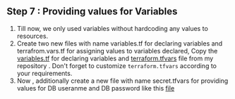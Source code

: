 ## Step 7 : Providing values for Variables

1. Till now, we only used variables without hardcoding any values to resources.
2. Create two new files with name variables.tf for declaring variables and terrafrom.vars.tf for assigning values to variables declared, Copy the [variables.tf](https://github.com/mathesh-me/two-tier-architecture-aws-using-terraform/blob/main/Two%20tier%20architecture%20in%20AWS%20using%20terraform/variables.tf) for declaring variables and [terraform.tfvars](https://github.com/mathesh-me/two-tier-architecture-aws-using-terraform/blob/main/Two%20tier%20architecture%20in%20AWS%20using%20terraform/terraform.tfvars) file from my repository . Don't forget to customize `terraform.tfvars` according to your requirements.
3. Now , additionally create a new file with name secret.tfvars for providing values for DB useranme and DB password like this [file](https://github.com/mathesh-me/two-tier-architecture-aws-using-terraform/blob/main/Two%20tier%20architecture%20in%20AWS%20using%20terraform/secret.tfvars)
